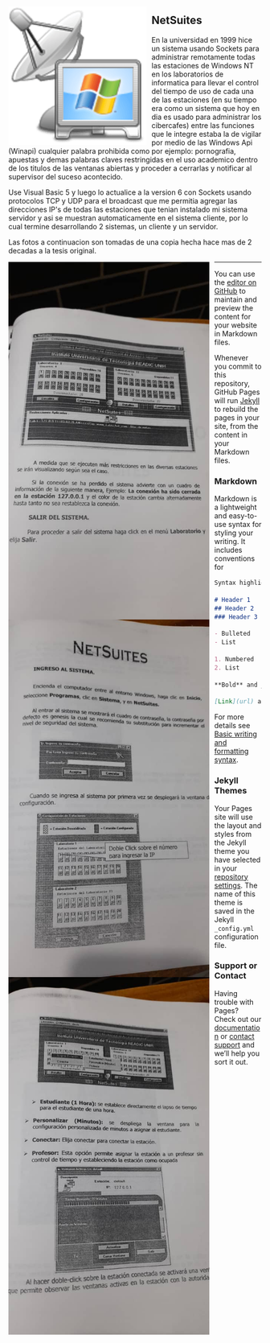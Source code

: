<img src="https://raw.githubusercontent.com/elieser9001/assets/main/antenna.png"
     alt="windows_icon"
     style="float: left; margin-right: 10px;" />
## NetSuites

En la universidad en 1999 hice un sistema usando Sockets para administrar remotamente todas las estaciones de Windows NT en los laboratorios de informatica para llevar el control del tiempo de uso de cada una de las estaciones (en su tiempo era como un sistema que hoy en dia es usado para administrar los cibercafes) entre las funciones que le integre estaba la de vigilar por medio de las Windows Api (Winapi) cualquier palabra prohibida como por ejemplo: pornografia, apuestas y demas palabras claves restringidas en el uso academico dentro de los titulos de las ventanas abiertas y proceder a cerrarlas y notificar al supervisor del suceso acontecido.

Use Visual Basic 5 y luego lo actualice a la version 6 con Sockets usando protocolos TCP y UDP para el broadcast que me permitia agregar las direcciones IP's de todas las estaciones que tenian instalado mi sistema servidor y asi se muestran automaticamente en el sistema cliente, por lo cual termine desarrollando 2 sistemas, un cliente y un servidor.

Las fotos a continuacion son tomadas de una copia hecha hace mas de 2 decadas a la tesis original.

<img src="https://github.com/elieser9001/assets/blob/main/netsuite1.jpeg?raw=true"
     alt="netsuite"
     style="float: left; margin-right: 10px; width: 400px" />

<img src="https://github.com/elieser9001/assets/blob/main/netsuite2.jpeg?raw=true"
     alt="netsuite"
     style="float: left; margin-right: 10px; width: 400px" />

<img src="https://github.com/elieser9001/assets/blob/main/netsuite3.jpeg?raw=true"
     alt="netsuite"
     style="float: left; margin-right: 10px; width: 400px" />


___


You can use the [editor on GitHub](https://github.com/elieser9001/log/edit/gh-pages/index.md) to maintain and preview the content for your website in Markdown files.

Whenever you commit to this repository, GitHub Pages will run [Jekyll](https://jekyllrb.com/) to rebuild the pages in your site, from the content in your Markdown files.

### Markdown

Markdown is a lightweight and easy-to-use syntax for styling your writing. It includes conventions for

```markdown
Syntax highlighted code block

# Header 1
## Header 2
### Header 3

- Bulleted
- List

1. Numbered
2. List

**Bold** and _Italic_ and `Code` text

[Link](url) and ![Image](src)
```

For more details see [Basic writing and formatting syntax](https://docs.github.com/en/github/writing-on-github/getting-started-with-writing-and-formatting-on-github/basic-writing-and-formatting-syntax).

### Jekyll Themes

Your Pages site will use the layout and styles from the Jekyll theme you have selected in your [repository settings](https://github.com/elieser9001/log/settings/pages). The name of this theme is saved in the Jekyll `_config.yml` configuration file.

### Support or Contact

Having trouble with Pages? Check out our [documentation](https://docs.github.com/categories/github-pages-basics/) or [contact support](https://support.github.com/contact) and we’ll help you sort it out.
